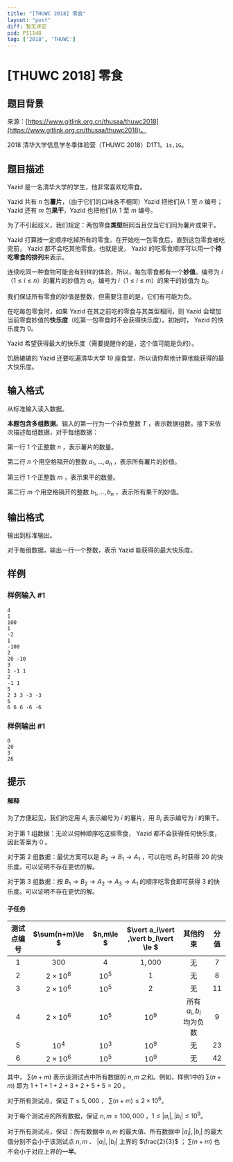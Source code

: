 ```yaml
---
title: "[THUWC 2018] 零食"
layout: "post"
diff: 暂无评定
pid: P11148
tag: ['2018', 'THUWC']
---
```

# [THUWC 2018] 零食
## 题目背景

来源：[https://www.gitlink.org.cn/thusaa/thuwc2018](https://www.gitlink.org.cn/thusaa/thuwc2018)。

2018 清华大学信息学冬季体验营（THUWC 2018）D1T1。$\texttt{1s,1G}$。
## 题目描述


Yazid 是一名清华大学的学生，他非常喜欢吃零食。 

Yazid 共有 $n$ 包**薯片**，（由于它们的口味各不相同）Yazid 把他们从 $1$ 至 $n$ 编号；Yazid 还有 $m$ 包**果干**，Yazid 也把他们从 $1$ 至 $m$ 编号。 

为了不引起歧义，我们规定：两包零食**类型**相同当且仅当它们同为薯片或果干。 

Yazid 打算按一定顺序吃掉所有的零食。在开始吃一包零食后，直到这包零食被吃完前， Yazid 都不会吃其他零食。也就是说， Yazid 的吃零食顺序可以用一个**待吃零食的排列**来表示。 

连续吃同一种食物可能会有别样的体验，所以，每包零食都有一个**妙值**。编号为 $i$（$1\leq i\leq n$）的薯片的妙值为 $a_i$，编号为 $i$（$1\leq i\leq m$）的果干的妙值为 $b_i$。 

我们保证所有零食的妙值是整数，但需要注意的是，它们有可能为负。 

在吃每包零食时，如果 Yazid 在其之前吃的零食与其类型相同，则 Yazid 会增加当前零食妙值的**快乐度**（吃第一包零食时不会获得快乐度）。初始时， Yazid 的快乐度为 $0$。 

Yazid 希望获得最大的快乐度（需要提醒你的是，这个值可能是负的）。 

饥肠辘辘的 Yazid 还要吃遍清华大学 $19$ 座食堂，所以请你帮他计算他能获得的最大快乐度。 

## 输入格式

从标准输入读入数据。 

**本题包含多组数据**。输入的第一行为一个非负整数 $T$ ，表示数据组数。接下来依次描述每组数据，对于每组数据： 

第一行 $1$ 个正整数 $n$ ，表示薯片的数量。 

第二行 $n$ 个用空格隔开的整数 $a_1,\dots,a_n$ ，表示所有薯片的妙值。 

第三行 $1$ 个正整数 $m$ ，表示果干的数量。 

第二行 $m$ 个用空格隔开的整数 $b_1,\dots,b_n$ ，表示所有果干的妙值。 
## 输出格式

输出到标准输出。 

对于每组数据，输出一行一个整数，表示 Yazid 能获得的最大快乐度。 
## 样例

### 样例输入 #1
```
4
1
100
1
-2
1
-100
2
20 -10
3
1 -1 1
2
-1 1
5
2 3 3 -3 -3
5
6 6 6 -6 -6
```
### 样例输出 #1
```
0
20
3
26
```
## 提示



#### 解释 

为了方便起见，我们约定用 $A_i$ 表示编号为 $i$ 的薯片，用 $B_i$ 表示编号为 $i$ 的果干。 

对于第 $1$ 组数据：无论以何种顺序吃这些零食， Yazid 都不会获得任何快乐度，因此答案为 $0$ 。 

对于第 $2$ 组数据：最优方案可以是 $B_2\rightarrow B_1\rightarrow A_1$ ，可以在吃 $B_1$ 时获得  $20$ 的快乐度。可以证明不存在更优的解。 

对于第 $3$ 组数据：按 $B_1\rightarrow B_2\rightarrow A_2\rightarrow A_3\rightarrow A_1$ 的顺序吃零食即可获得 $3$ 的快乐度。可以证明不存在更优的解。 

#### 子任务

 
	

 
| 测试点编号 | $\sum(n+m)\le $ | $n,m\le $ | $\vert a_i\vert ,\vert b_i\vert \le $ | 其他约束 | 分值 |
| :--: | :--: | :--: | :--: | :--: | :--: |
| $1$ | $300$ | $4$ | $1,000$ | 无 | $7$ |
| $2$ | $2\times 10^6$ | $10^5$ | $1$ | 无 | $8$ |
| $3$ | $2\times 10^6$ | $10^5$ | $2$ | 无 | $11$ |
| $4$ | $2\times 10^6$ | $10^5$ | $10^9$ | 所有 $a_i,b_i$ 均为负数 | $9$ |
| $5$ | $10^4$ | $10^3$ | $10^9$ | 无 | $23$ |
| $6$ | $2\times 10^6$ | $10^5$ | $10^9$ | 无 | $42$ |


其中， $\sum (n+m)$ 表示该测试点中所有数据的 $n,m$ 之和。例如，样例1中的 $\sum (n+m)$ 即为 $1+1+1+2+3+2+5+5=20$ 。 

对于所有测试点，保证 $T\leq 5,000$ ， $\sum (n+m)\leq 2\times {10}^{6}$。 

对于每个测试点的所有数据，保证 $n,m\leq 100,000$ ，$1\leq \left|a_i \right|,\left|b_i \right|\leq 10^9$。 

对于所有测试点，保证：所有数据中 $n,m$ 的最大值、所有数据中 $\left| a_i\right|,\left| b_i\right|$ 的最大值分别不会小于该测试点 $n,m$ 、 $\left|a_i \right|,\left|b_i \right|$ 上界的 $\frac{2}{3}$ ； $\sum (n+m)$ 也不会小于对应上界的**一半**。 

